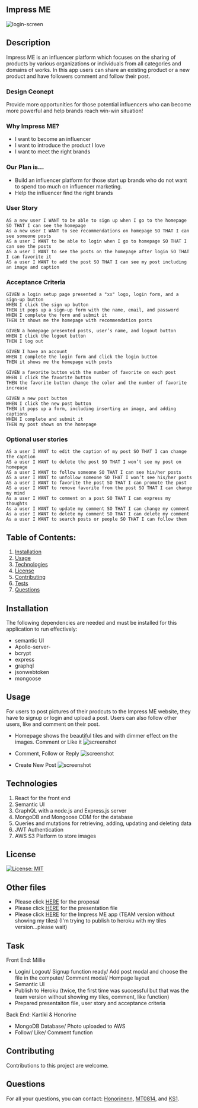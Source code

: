 ## Impress ME

![login-screen](https://user-images.githubusercontent.com/3493839/151684316-9d510c16-ffdd-4a24-b697-619be927caa9.png)

## Description

Impress ME is an influencer platform which focuses on the sharing of products by various organizations or individuals from all categories and domains of works.
In this app users can share an existing product or a new product and have followers comment and follow their post.

### Design Ceonept

Provide more opportunities for those potential influencers who can become more powerful and help brands reach win-win situation!

### Why Impress ME?

- I want to become an influencer
- I want to introduce the product I love
- I want to meet the right brands

### Our Plan is…

- Build an influencer platform for those start up brands who do not want to spend too much on influencer marketing.
- Help the influencer find the right brands

### User Story

```
AS a new user I WANT to be able to sign up when I go to the homepage SO THAT I can see the homepage
As a new user I WANT to see recommendations on homepage SO THAT I can see someone posts
AS a user I WANT to be able to login when I go to homepage SO THAT I can see the posts
AS a user I WANT to see the posts on the homepage after login SO THAT I can favorite it
AS a user I WANT to add the post SO THAT I can see my post including an image and caption
```

### Acceptance Criteria

```
GIVEN a login setup page presented a "xx" logo, login form, and a sign-up button 
WHEN I click the sign up button 
THEN it pops up a sign-up form with the name, email, and password 
WHEN I complete the form and submit it 
THEN it shows me the homepage with recommendation posts

GIVEN a homepage presented posts, user’s name, and logout button
WHEN I click the logout button
THEN I log out 

GIVEN I have an account
WHEN I complete the login form and click the login button
THEN it shows me the homepage with posts 

GIVEN a favorite button with the number of favorite on each post
WHEN I click the favorite button
THEN the favorite button change the color and the number of favorite increase 

GIVEN a new post button
WHEN I click the new post button
THEN it pops up a form, including inserting an image, and adding captions
WHEN I complete and submit it
THEN my post shows on the homepage
```

### Optional user stories

```
AS a user I WANT to edit the caption of my post SO THAT I can change the caption
AS a user I WANT to delete the post SO THAT I won’t see my post on homepage
AS a user I WANT to follow someone SO THAT I can see his/her posts
AS a user I WANT to unfollow someone SO THAT I won’t see his/her posts
AS a user I WANT to favorite the post SO THAT I can promote the post
AS a user I WANT to remove favorite from the post SO THAT I can change my mind
As a user I WANT to comment on a post SO THAT I can express my thoughts
As a user I WANT to update my comment SO THAT I can change my comment
As a user I WANT to delete my comment SO THAT I can delete my comment
As a user I WANT to search posts or people SO THAT I can follow them
```

## Table of Contents:

1. [Installation](#installation)
2. [Usage](#usage)
3. [Technologies](#technologies)
4. [License](#license)
5. [Contributing](#contributing)
6. [Tests](#tests)
7. [Questions](#questions)

## Installation

The following dependencies are needed and must be installed for this application to run effectively:

- semantic UI
- Apollo-server-
- bcrypt
- express
- graphql
- jsonwebtoken
- mongoose

## Usage

For users to post pictures of their prodcuts to the Impress ME website, they have to signup or login and upload a post. Users can also follow other users, like and comment on their post.

- Homepage shows the beautiful tiles and with dimmer effect on the images. Comment or Like it
  ![screenshot](./assets/tiles.png)

- Comment, Follow or Reply
  ![screenshot](./assets/comment-modal.png)

- Create New Post
  ![screenshot](./assets/newPost.png)

## Technologies

1. React for the front end
2. Semantic UI
3. GraphQL with a node.js and Express.js server
4. MongoDB and Mongoose ODM for the database
5. Queries and mutations for retrieving, adding, updating and deleting data
6. JWT Authentication
7. AWS S3 Platform to store images

## License

[![License: MIT](https://img.shields.io/badge/License-MIT-yellow.svg)](https://opensource.org/licenses/MIT)

## Other files

- Please click [HERE](https://drive.google.com/file/d/1qqwsxnuhvGD3it5bchqAF0ODnv0usmEX/view?usp=sharing) for the proposal
- Please click [HERE](https://drive.google.com/file/d/1TESlpz1lQWrcRMv0rGWRs6VuzPCiKwbO/view?usp=sharing) for the presentation file
- Please click [HERE](https://impress-me-app.herokuapp.com/) for the Impress ME app (TEAM version without showing my tiles) (I'm trying to publish to heroku with my tiles version...please wait)

## Task

Front End: Millie

* Login/ Logout/ Signup function ready/ Add post modal and choose the file in the computer/ Comment modal/ Hompage layout
* Semantic UI
* Publish to Heroku (twice, the first time was successful but that was the team version without showing my tiles, comment, like function)
* Prepared presentaiton file, user story and acceptance criteria

Back End: Kartiki & Honorine
* MongoDB Database/ Photo uploaded to AWS 
* Follow/ Like/ Comment function

## Contributing

Contributions to this project are welcome.

## Questions

For all your questions, you can contact:
[Honorinenn](https://github.com/Honorinenn),
[MT0814](https://github.com/MT0814),
and [KS1](https://github.com/KS1).
